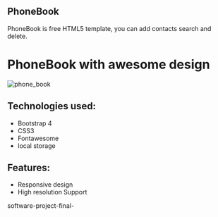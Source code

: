 ## PhoneBook
PhoneBook is free HTML5 template, you can add contacts search and delete.

# PhoneBook with awesome design

![phone_book](https://user-images.githubusercontent.com/48655469/62154069-a7583280-b30e-11e9-8f94-620f13d252c2.png)

## Technologies used:
- Bootstrap 4
- CSS3
- Fontawesome
- local storage

## Features:
- Responsive design
- High resolution Support

 software-project-final-
